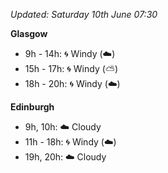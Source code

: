 *Updated: Saturday 10th June 07:30*

**Glasgow**

* 9h - 14h: :cyclone: Windy (:cloud:)
* 15h - 17h: :cyclone: Windy (:partly_sunny:)
* 18h - 20h: :cyclone: Windy (:cloud:)

**Edinburgh**

* 9h, 10h: :cloud: Cloudy
* 11h - 18h: :cyclone: Windy (:cloud:)
* 19h, 20h: :cloud: Cloudy
